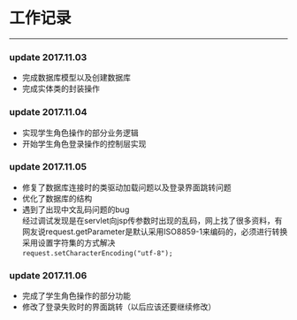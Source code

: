 # 工作记录
***

### update 2017.11.03 
* 完成数据库模型以及创建数据库
* 完成实体类的封装操作

### update 2017.11.04
* 实现学生角色操作的部分业务逻辑
* 开始学生角色登录操作的控制层实现

### update 2017.11.05
* 修复了数据库连接时的类驱动加载问题以及登录界面跳转问题
* 优化了数据库的结构
* 遇到了出现中文乱码问题的bug </br>
    经过调试发现是在servlet向jsp传参数时出现的乱码，网上找了很多资料，有网友说request.getParameter是默认采用ISO8859-1来编码的，必须进行转换采用设置字符集的方式解决</br>
`request.setCharacterEncoding("utf-8");  `

### update 2017.11.06
* 完成了学生角色操作的部分功能
* 修改了登录失败时的界面跳转（以后应该还要继续修改）

